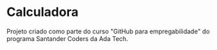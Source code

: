 # Calculadora
Projeto criado como parte do curso "GitHub para empregabilidade" do programa Santander Coders da Ada Tech.
